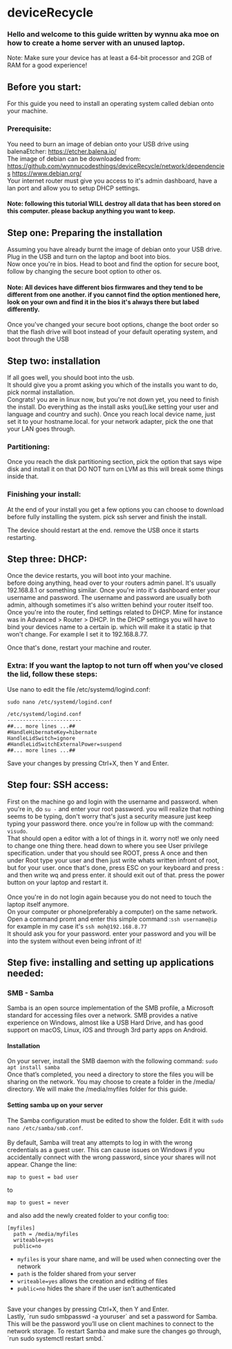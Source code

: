 # deviceRecycle
### Hello and welcome to this guide written by wynnu aka moe on how to create a home server with an unused laptop.

Note: Make sure your device has at least a 64-bit processor and 2GB of RAM for a good experience!

## Before you start:
For this guide you need to install an operating system called debian onto your machine.
### Prerequisite:
You need to burn an image of debian onto your USB drive using balenaEtcher:
https://etcher.balena.io/ <br/>
The image of debian can be downloaded from: https://github.com/wynnucodesthings/deviceRecycle/network/dependencies
https://www.debian.org/ <br/>
Your internet router must give you access to it's admin dashboard, have a lan port and allow you to setup DHCP settings. <br/>

#### Note: following this tutorial WILL destroy all data that has been stored on this computer. please backup anything you want to keep.

## Step one: Preparing the installation
Assuming you have already burnt the image of debian onto your USB drive. Plug in the USB and turn on the laptop and boot into bios. <br/>
Now once you're in bios. Head to boot and find the option for secure boot, follow by changing the secure boot option to other os. <br/>
#### Note: All devices have different bios firmwares and they tend to be different from one another. if you cannot find the option mentioned here, look on your own and find it in the bios it's always there but labed differently.
Once you've changed your secure boot options, change the boot order so that the flash drive will boot instead of your default operating system, and boot through the USB

## Step two: installation
If all goes well, you should boot into the usb. <br/>
It should give you a promt asking you which of the installs you want to do, pick normal installation. <br/>
Congrats! you are in linux now, but you're not down yet, you need to finish the install. Do everything as the install asks you(Like setting your user and language and country and such). Once you reach local device name, just set it to your hostname.local. for your network adapter, pick the one that your LAN goes through. <br/>

### Partitioning:
Once you reach the disk partitioning section, pick the option that says wipe disk and install it on that DO NOT turn on LVM as this will break some things inside that.

### Finishing your install:

At the end of your install you get a few options you can choose to download before fully installing the system. pick ssh server and finish the install. <br/>

The device should restart at the end. remove the USB once it starts restarting.

## Step three: DHCP:
Once the device restarts, you will boot into your machine. <br/>
before doing anything, head over to your routers admin panel. It's usually 192.168.8.1 or something similar. Once you're into it's dashboard enter your username and password. The username and password are usually both admin, although sometimes it's also written behind your router itself too. <br/>
Once you're into the router, find settings related to DHCP. Mine for instance was in Advanced > Router > DHCP. In the DHCP settings you will have to bind your devices name to a certain ip. which will make it a static ip that won't change. For example I set it to 192.168.8.77.

Once that's done, restart your machine and router.

### Extra: If you want the laptop to not turn off when you've closed the lid, follow these steps:
Use nano to edit the file /etc/systemd/logind.conf:
```
sudo nano /etc/systemd/logind.conf
```
```
/etc/systemd/logind.conf
------------------------
##... more lines ...##
#HandleHibernateKey=hibernate
HandleLidSwitch=ignore
#HandleLidSwitchExternalPower=suspend
##... more lines ...##
```
Save your changes by pressing Ctrl+X, then Y and Enter.

## Step four: SSH access:
First on the machine go and login with the username and password. when you're in, do `su -` and enter your root password. you will realize that nothing seems to be typing, don't worry that's just a security measure just keep typing your password there. once you're in follow up with the command: `visudo`. <br/>
That should open a editor with a lot of things in it. worry not! we only need to change one thing there. head down to where you see User privilege specification. under that you should see ROOT, press A once and then under Root type your user and then just write whats written infront of root, but for your user. once that's done, press ESC on your keyboard and press : and then write wq and press enter. it should exit out of that. press the power button on your laptop and restart it.
<br/> <br/>
Once you're in do not login again because you do not need to touch the laptop itself anymore. <br/>
On your computer or phone(preferably a computer) on the same network. Open a command promt and enter this simple command :`ssh username@ip` for example in my case it's `ssh moh@192.168.8.77` <br/>
It should ask you for your password. enter your password and you will be into the system without even being infront of it!
## Step five: installing and setting up applications needed:
### SMB - Samba
Samba is an open source implementation of the SMB profile, a Microsoft standard for accessing files over a network. SMB provides a native experience on Windows, almost like a USB Hard Drive, and has good support on macOS, Linux, iOS and through 3rd party apps on Android.
#### Installation
On your server, install the SMB daemon with the following command:
`sudo apt install samba` <br/>
Once that’s completed, you need a directory to store the files you will be sharing on the network. You may choose to create a folder in the /media/ directory. We will make the /media/myfiles folder for this guide.
<br/>
#### Setting samba up on your server
The Samba configuration must be edited to show the folder. Edit it with `sudo nano /etc/samba/smb.conf`. <br/> <br/>
By default, Samba will treat any attempts to log in with the wrong credentials as a guest user. This can cause issues on Windows if you accidentally connect with the wrong password, since your shares will not appear. Change the line:
```
map to guest = bad user
```
to
```
map to guest = never
```
and also add the newly created folder to your config too:
```
[myfiles]
  path = /media/myfiles
  writeable=yes
  public=no
```
- `myfiles` is your share name, and will be used when connecting over the network
- `path` is the folder shared from your server
- `writeable=yes` allows the creation and editing of files
- `public=no` hides the share if the user isn’t authenticated
<br/>
Save your changes by pressing Ctrl+X, then Y and Enter.
<br/>
Lastly, `run sudo smbpasswd -a youruser` and set a password for Samba. This will be the password you’ll use on client machines to connect to the network storage. To restart Samba and make sure the changes go through, `run sudo systemctl restart smbd.`
